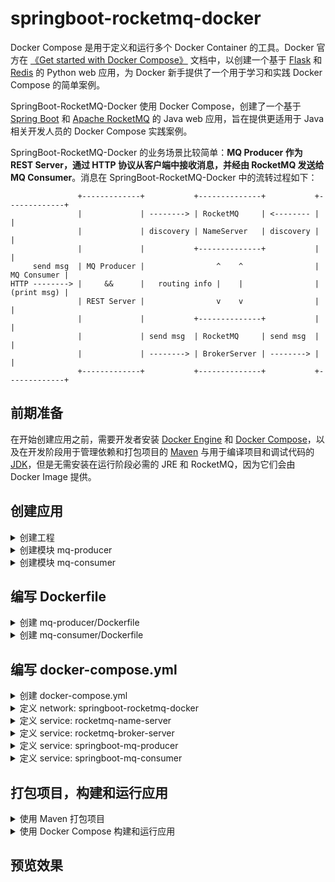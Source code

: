 # springboot-rocketmq-docker

Docker Compose 是用于定义和运行多个 Docker Container 的工具。Docker 官方在 [《Get started with Docker Compose》](https://docs.docker.com/compose/gettingstarted/) 文档中，以创建一个基于 [Flask](https://palletsprojects.com/p/flask/) 和 [Redis](https://redis.io/) 的 Python web 应用，为 Docker 新手提供了一个用于学习和实践 Docker Compose 的简单案例。

SpringBoot-RocketMQ-Docker 使用 Docker Compose，创建了一个基于 [Spring Boot](https://spring.io/projects/spring-boot) 和 [Apache RocketMQ](https://rocketmq.apache.org/) 的 Java web 应用，旨在提供更适用于 Java 相关开发人员的 Docker Compose 实践案例。

SpringBoot-RocketMQ-Docker 的业务场景比较简单：**MQ Producer 作为 REST Server，通过 HTTP 协议从客户端中接收消息，并经由 RocketMQ 发送给 MQ Consumer**。消息在 SpringBoot-RocketMQ-Docker 中的流转过程如下：

                   +-------------+           +--------------+           +-------------+
                   |             | --------> | RocketMQ     | <-------- |             |
                   |             | discovery | NameServer   | discovery |             |
                   |             |           +--------------+           |             |
         send msg  | MQ Producer |                ^    ^                | MQ Consumer |
    HTTP --------> |     &&      |   routing info |    |                | (print msg) |
                   | REST Server |                v    v                |             |
                   |             |           +--------------+           |             |
                   |             | send msg  | RocketMQ     | send msg  |             |
                   |             | --------> | BrokerServer | --------> |             |
                   +-------------+           +--------------+           +-------------+

## 前期准备

在开始创建应用之前，需要开发者安装 [Docker Engine](https://docs.docker.com/install/) 和 [Docker Compose](https://docs.docker.com/compose/install/)，以及在开发阶段用于管理依赖和打包项目的 [Maven](https://maven.apache.org/download.cgi) 与用于编译项目和调试代码的 [JDK](https://www.oracle.com/java/technologies/javase/javase-jdk8-downloads.html)，但是无需安装在运行阶段必需的 JRE 和 RocketMQ，因为它们会由 Docker Image 提供。

## 创建应用

<details>
<summary>创建工程</summary>

1. 创建工程目录：

   ```shell
     $ mkdir springboot-rocketmq-docker
     $ cd springboot-rocketmq-docker
   ```

2. 在工程根目录下，创建一个 `pom.xml` 文件，并粘贴以下内容：

   ```xml
   <?xml version="1.0" encoding="UTF-8"?>
   <project xmlns="http://maven.apache.org/POM/4.0.0"
            xmlns:xsi="http://www.w3.org/2001/XMLSchema-instance"
            xsi:schemaLocation="http://maven.apache.org/POM/4.0.0 http://maven.apache.org/xsd/maven-4.0.0.xsd">
       <parent>
           <groupId>org.springframework.boot</groupId>
           <artifactId>spring-boot-starter-parent</artifactId>
           <version>2.2.2.RELEASE</version>
       </parent>
       <modelVersion>4.0.0</modelVersion>

       <groupId>cn.fantasticmao.demo</groupId>
       <artifactId>springboot-rocketmq-docker</artifactId>
       <packaging>pom</packaging>
       <version>1.0-SNAPSHOT</version>

       <modules>
           <module>mq-producer</module>
           <module>mq-consumer</module>
       </modules>

       <build>
           <plugins>
               <plugin>
                   <groupId>org.springframework.boot</groupId>
                   <artifactId>spring-boot-maven-plugin</artifactId>
               </plugin>
           </plugins>
       </build>

       <dependencyManagement>
           <dependencies>
               <dependency>
                   <groupId>org.apache.rocketmq</groupId>
                   <artifactId>rocketmq-spring-boot-starter</artifactId>
                   <version>2.1.0</version>
               </dependency>
           </dependencies>
        </dependencyManagement>
   </project>
   ```

</details>

<details>
<summary>创建模块 mq-producer</summary>

1. 在工程根目录下，创建模块 mq-producer 目录：

   ```shell
    $ mkdir mq-producer
    $ cd mq-producer
   ```

2. 在模块根目录下，创建一个 `pom.xml` 文件，并粘贴以下内容：

   ```xml
   <?xml version="1.0" encoding="UTF-8"?>
   <project xmlns="http://maven.apache.org/POM/4.0.0"
            xmlns:xsi="http://www.w3.org/2001/XMLSchema-instance"
            xsi:schemaLocation="http://maven.apache.org/POM/4.0.0  http://maven.apache.org/xsd/maven-4.0.0.xsd">
       <parent>
           <artifactId>springboot-rocketmq-docker</artifactId>
           <groupId>cn.fantasticmao.demo</groupId>
           <version>1.0-SNAPSHOT</version>
       </parent>
       <modelVersion>4.0.0</modelVersion>

       <artifactId>mq-producer</artifactId>
       <packaging>jar</packaging>

       <dependencies>
           <dependency>
               <groupId>org.springframework.boot</groupId>
               <artifactId>spring-boot-starter-web</artifactId>
           </dependency>

           <dependency>
               <groupId>org.apache.rocketmq</groupId>
               <artifactId>rocketmq-spring-boot-starter</artifactId>
           </dependency>
       </dependencies>
   </project>
   ```

3. 在模块目录下，创建 `src/main/java/cn/fantasticmao/demo/Producer.java` 文件，并粘贴以下内容：

   ```java
   package cn.fantasticmao.demo;

   import org.apache.rocketmq.client.producer.SendResult;
   import org.apache.rocketmq.spring.core.RocketMQTemplate;
   import org.springframework.boot.SpringApplication;
   import org.springframework.boot.autoconfigure.SpringBootApplication;
   import org.springframework.web.bind.annotation.GetMapping;
   import org.springframework.web.bind.annotation.PathVariable;
   import org.springframework.web.bind.annotation.RestController;

   import javax.annotation.Resource;
   import java.nio.charset.StandardCharsets;

   @RestController
   public class Producer {
       @Resource
       private RocketMQTemplate rocketMQTemplate;

       @GetMapping("/say/{msg}")
       public String say(@PathVariable String msg) {
           final byte[] payload = msg.getBytes(StandardCharsets.UTF_8);
           final SendResult sendResult = rocketMQTemplate.syncSend ("springboot-rocketmq-docker", payload);
           return String.format("Send MsgId: %s%n", sendResult.getMsgId());
       }

       @SpringBootApplication
       public static class Application {

           public static void main(String[] args) {
               SpringApplication.run(Application.class, args);
           }
       }
   }
   ```

4. 在模块目录下，创建 `src/main/resources/application.yml` 文件，并粘贴以下内容：

   ```yml
   rocketmq:
     name-server: name-server:9876
     producer:
       group: producer
   ```

</details>

<details>
<summary>创建模块 mq-consumer</summary>

1. 在工程根目录下，创建模块 mq-consumer 目录：

   ```shell
    $ mkdir mq-consumer
    $ cd mq-consumer
   ```

2. 在模块根目录下，创建一个 `pom.xml` 文件，并粘贴以下内容：

   ```xml
   <?xml version="1.0" encoding="UTF-8"?>
   <project xmlns="http://maven.apache.org/POM/4.0.0"
            xmlns:xsi="http://www.w3.org/2001/XMLSchema-instance"
            xsi:schemaLocation="http://maven.apache.org/POM/4.0.0 http://maven.apache.org/xsd/maven-4.0.0.xsd">
       <parent>
           <artifactId>springboot-rocketmq-docker</artifactId>
           <groupId>cn.fantasticmao.demo</groupId>
           <version>1.0-SNAPSHOT</version>
       </parent>
       <modelVersion>4.0.0</modelVersion>

       <artifactId>mq-consumer</artifactId>
       <packaging>jar</packaging>

       <dependencies>
           <dependency>
               <groupId>org.apache.rocketmq</groupId>
               <artifactId>rocketmq-spring-boot-starter</artifactId>
           </dependency>
       </dependencies>
   </project>
   ```

3. 在模块目录下，创建 `src/main/java/cn/fantasticmao/demo/Consumer.java` 文件，并粘贴以下内容：

   ```java
   package cn.fantasticmao.demo;

   import org.apache.rocketmq.common.message.MessageExt;
   import org.apache.rocketmq.spring.annotation.RocketMQMessageListener;
   import org.apache.rocketmq.spring.core.RocketMQListener;
   import org.springframework.boot.SpringApplication;
   import org.springframework.boot.autoconfigure.SpringBootApplication;
   import org.springframework.stereotype.Service;

   import java.nio.charset.StandardCharsets;

   @Service
   @RocketMQMessageListener(consumerGroup = "consumer", topic =    "springboot-rocketmq-docker")
   public class Consumer implements RocketMQListener<MessageExt> {

       @Override
       public void onMessage(MessageExt message) {
           final String msgId = message.getMsgId();
           final String msgBody = new String(message.getBody(), StandardCharsets.UTF_8);
           System.out.printf("Receive MsgId: %s MsgBody: %s%n", msgId, msgBody);
       }

       @SpringBootApplication
       public static class Application {

           public static void main(String[] args) {
               SpringApplication.run(Consumer.class, args);
           }
       }
   }
   ```

4. 在模块目录下，创建 `src/main/resources/application.yml` 文件，并粘贴以下内容：

   ```yml
   rocketmq:
     name-server: name-server:9876
   ```

</details>

## 编写 Dockerfile

<details>
<summary>创建 mq-producer/Dockerfile</summary>

在模块 mq-producer 根目录下，创建 `Dockerfile` 文件，并粘贴以下内容：

```dockerfile
FROM openjdk:8-jdk-alpine
ARG JAR_FILE=target/*.jar
WORKDIR /opt/app/
COPY ./${JAR_FILE} producer.jar
EXPOSE 8080
CMD java -jar producer.jar
```

</details>

<details>
<summary>创建 mq-consumer/Dockerfile</summary>

在模块 mq-consumer 根目录下，创建 `Dockerfile` 文件，并粘贴以下内容：

```dockerfile
FROM openjdk:8-jdk-alpine
ARG JAR_FILE=target/*.jar
WORKDIR /opt/app/
COPY ./${JAR_FILE} consumer.jar
CMD java -jar consumer.jar
```

</details>

## 编写 docker-compose.yml

<details>
<summary>创建 docker-compose.yml</summary>
</details>

<details>
<summary>定义 network: springboot-rocketmq-docker</summary>
</details>

<details>
<summary>定义 service: rocketmq-name-server</summary>
</details>

<details>
<summary>定义 service: rocketmq-broker-server</summary>
</details>

<details>
<summary>定义 service: springboot-mq-producer</summary>
</details>

<details>
<summary>定义 service: springboot-mq-consumer</summary>
</details>

## 打包项目，构建和运行应用

<details>
<summary>使用 Maven 打包项目</summary>

在工程根目录下，运行以下 Maven 命令，用于打包 mq-producer 和 mq-consumer 两个模块：

```shell
$ mvn clean package
```

</details>

<details>
<summary>使用 Docker Compose 构建和运行应用</summary>

在工程根目录下，运行以下 Docker Compose 命令，用于启动应用：

```shell
$ docker-compose up
```

也可以运行以下 Docker Compose 命令，用于以后台运行的方式启动应用，以及列出正在运行的 Docker Service：

```shell
$ docker-compose up -d
$
$ docker-compose ps
```

</details>

## 预览效果
